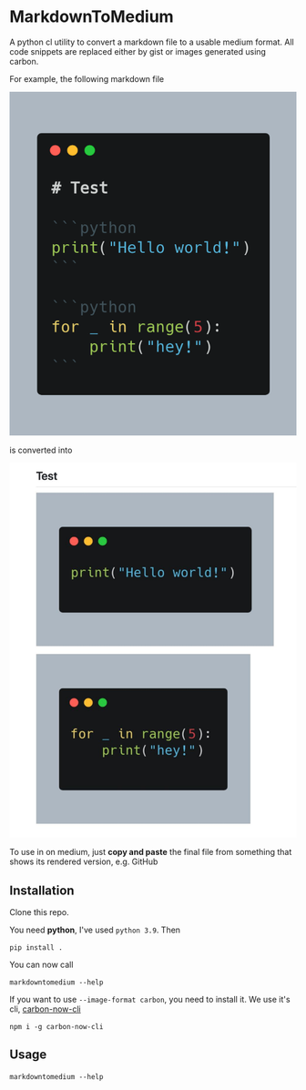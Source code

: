 # MarkdownToMedium

A python cl utility to convert a markdown file to a usable medium format. All code snippets are replaced either by gist or images generated using carbon.

For example, the following markdown file

![img](/images/test_md.png)

is converted into

![img](/images/test_md_converted.png)

To use in on medium, just **copy and paste** the final file from something that shows its rendered version, e.g. GitHub 

## Installation
Clone this repo. 

You need **python**, I've used `python 3.9`. Then

```
pip install .
```

You can now call 

```
markdowntomedium --help
```

If you want to use `--image-format carbon`, you need to install it. We use it's cli, [carbon-now-cli](https://github.com/mixn/carbon-now-cli)

```
npm i -g carbon-now-cli
```

## Usage

```
markdowntomedium --help
```